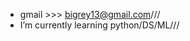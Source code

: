 - gmail >>> bigrey13@gmail.com///                        
- I’m currently learning python/DS/ML///                            
